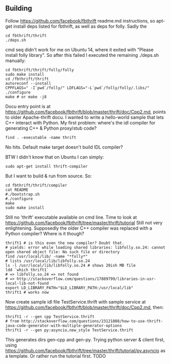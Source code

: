 Building
---

Follow https://github.com/facebook/fbthrift readme.md instructions, so apt-get install deps listed for fbthrift, as well as deps for folly. Sadly the

```
cd fbthrift/thrift
./deps.sh
```

cmd seq didn't work for me on Ubuntu 14, where it exited with "Please install folly library". So after this failed I executed the remaining ./deps.sh manually:

```
cd fbthrift/thrift/folly/folly
sudo make install
cd /fbthrift/thrift
autoreconf --install
CPPFLAGS=" -I`pwd`/folly/" LDFLAGS="-L`pwd`/folly/folly/.libs/" ./configure
make # or make -j8
```

Docu entry point is at https://github.com/facebook/fbthrift/blob/master/thrift/doc/Cpp2.md,
points to older Apache-thrift docu. I wanted to write a hello-world sample that
lets C++ interact with Python. My first problem: where's the idl compiler for
generating C++ & Python proxy/stub code?

```
find . -executable -name thrift
```

No hits. Default make target doesn't build IDL compiler?

BTW I didn't know that on Ubuntu I can simply:
```
sudo apt-get install thrift-compiler
```
But I want to build & run from source. So:
```
cd fbthrift/thrift/compiler
cat README
#./bootstrap.sh
#./configure
make
sudo make install
```

Still no 'thrift' executable available on cmd line. Time to look at
https://github.com/facebook/fbthrift/tree/master/thrift/tutorial
Still not very enlightening. Supposedly the older C++ compiler was replaced
with a Python compiler? Where is it though?

```
thrift1 # is this even the new compiler? Doubt that.
# yields: error while loading shared libraries: libfolly.so.24: cannot open shared object file: No such file or directory
find /usr/local/lib/ -name "*folly*"
# lists /usr/local/lib/libfolly.so.24
ls -l /usr/local/lib/libfolly.so.24 # shows 20ish MB file
ldd `which thrift1`
# => libfolly.so.24 => not found
# => http://stackoverflow.com/questions/17889799/libraries-in-usr-local-lib-not-found
export LD_LIBRARY_PATH="$LD_LIBRARY_PATH:/usr/local/lib"
thrift1 # works now
```

Now create sample idl file TestService.thrift with sample service at
https://github.com/facebook/fbthrift/blob/master/thrift/doc/Cpp2.md, then:
```
thrift1 -r --gen cpp TestService.thrift
# from http://stackoverflow.com/questions/23121808/how-to-use-thrift-java-code-generator-with-multiple-generator-options
thrift1 -r --gen py:asyncio,new_style TestService.thrift
```

This generates dirs gen-cpp and gen-py. Trying python server & client first,
using https://github.com/facebook/fbthrift/tree/master/thrift/tutorial/py.asyncio
as a template. Or rather run the tutorial first. TODO
